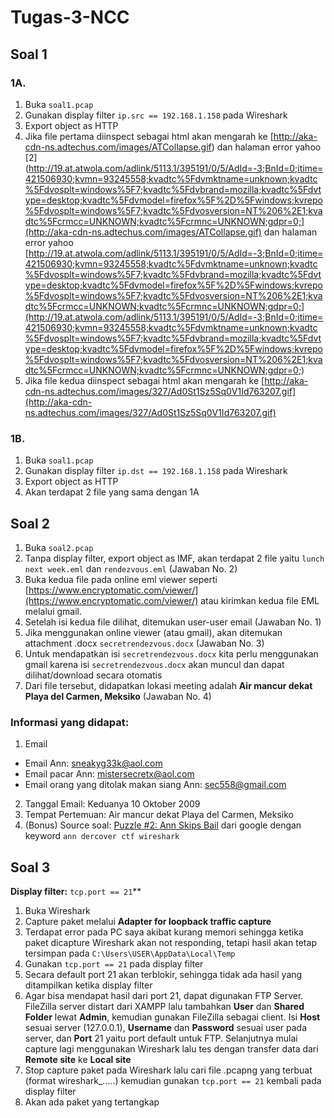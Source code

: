 # Tugas-3-NCC
## Soal 1
### 1A.
1. Buka `soal1.pcap`
2. Gunakan display filter `ip.src == 192.168.1.158` pada Wireshark
3. Export object as HTTP
4. Jika file pertama diinspect sebagai html akan mengarah ke [http://aka-cdn-ns.adtechus.com/images/ATCollapse.gif) dan halaman error yahoo [2](http://19.at.atwola.com/adlink/5113.1/395191/0/5/AdId=-3;BnId=0;itime=421506930;kvmn=93245558;kvadtc%5Fdvmktname=unknown;kvadtc%5Fdvosplt=windows%5F7;kvadtc%5Fdvbrand=mozilla;kvadtc%5Fdvtype=desktop;kvadtc%5Fdvmodel=firefox%5F%2D%5Fwindows;kvrepo%5Fdvosplt=windows%5F7;kvadtc%5Fdvosversion=NT%206%2E1;kvadtc%5Fcrmcc=UNKNOWN;kvadtc%5Fcrmnc=UNKNOWN;gdpr=0;](http://aka-cdn-ns.adtechus.com/images/ATCollapse.gif) dan halaman error yahoo [http://19.at.atwola.com/adlink/5113.1/395191/0/5/AdId=-3;BnId=0;itime=421506930;kvmn=93245558;kvadtc%5Fdvmktname=unknown;kvadtc%5Fdvosplt=windows%5F7;kvadtc%5Fdvbrand=mozilla;kvadtc%5Fdvtype=desktop;kvadtc%5Fdvmodel=firefox%5F%2D%5Fwindows;kvrepo%5Fdvosplt=windows%5F7;kvadtc%5Fdvosversion=NT%206%2E1;kvadtc%5Fcrmcc=UNKNOWN;kvadtc%5Fcrmnc=UNKNOWN;gdpr=0;](http://19.at.atwola.com/adlink/5113.1/395191/0/5/AdId=-3;BnId=0;itime=421506930;kvmn=93245558;kvadtc%5Fdvmktname=unknown;kvadtc%5Fdvosplt=windows%5F7;kvadtc%5Fdvbrand=mozilla;kvadtc%5Fdvtype=desktop;kvadtc%5Fdvmodel=firefox%5F%2D%5Fwindows;kvrepo%5Fdvosplt=windows%5F7;kvadtc%5Fdvosversion=NT%206%2E1;kvadtc%5Fcrmcc=UNKNOWN;kvadtc%5Fcrmnc=UNKNOWN;gdpr=0;)
5. Jika file kedua diinspect sebagai html akan mengarah ke [http://aka-cdn-ns.adtechus.com/images/327/Ad0St1Sz5Sq0V1Id763207.gif](http://aka-cdn-ns.adtechus.com/images/327/Ad0St1Sz5Sq0V1Id763207.gif)


### 1B.
1. Buka `soal1.pcap`
2. Gunakan display filter `ip.dst == 192.168.1.158` pada Wireshark
3. Export object as HTTP
4. Akan terdapat 2 file yang sama dengan 1A

## Soal 2
1. Buka `soal2.pcap`
2. Tanpa display filter, export object as IMF, akan terdapat 2 file yaitu `lunch next week.eml` dan `rendezvous.eml` (Jawaban No. 2)
3. Buka kedua file pada online eml viewer seperti [https://www.encryptomatic.com/viewer/](https://www.encryptomatic.com/viewer/) atau kirimkan kedua file EML melalui gmail.
5. Setelah isi kedua file dilihat, ditemukan user-user email (Jawaban No. 1)
6. Jika menggunakan online viewer (atau gmail), akan ditemukan attachment .docx `secretrendezvous.docx` (Jawaban No. 3)
7. Untuk mendapatkan isi `secretrendezvous.docx` kita perlu menggunakan gmail karena isi `secretrendezvous.docx` akan muncul dan dapat dilihat/download secara otomatis
9. Dari file tersebut, didapatkan lokasi meeting adalah **Air mancur dekat Playa del Carmen, Meksiko** (Jawaban No. 4)

### Informasi yang didapat:
1. Email
* Email Ann: sneakyg33k@aol.com
* Email pacar Ann: mistersecretx@aol.com
* Email orang yang ditolak makan siang Ann: sec558@gmail.com
2. Tanggal Email: Keduanya 10 Oktober 2009
3. Tempat Pertemuan: Air mancur dekat Playa del Carmen, Meksiko
4. (Bonus) Source soal: [Puzzle #2: Ann Skips Bail](https://blog.system32.kr/13) dari google dengan keyword `ann dercover ctf wireshark`

## Soal 3
**Display filter:** `tcp.port == 21`**
1. Buka Wireshark
2. Capture paket melalui **Adapter for loopback traffic capture**
3. Terdapat error pada PC saya akibat kurang memori sehingga ketika paket dicapture Wireshark akan not responding, tetapi hasil akan tetap tersimpan pada `C:\Users\USER\AppData\Local\Temp`
4. Gunakan `tcp.port == 21` pada display filter
5. Secara default port 21 akan terblokir, sehingga tidak ada hasil yang ditampilkan ketika display filter
6. Agar bisa mendapat hasil dari port 21, dapat digunakan FTP Server. FileZilla server distart dari XAMPP lalu tambahkan **User** dan **Shared Folder** lewat **Admin**, kemudian gunakan FileZilla sebagai client. Isi **Host** sesuai server (127.0.0.1), **Username** dan **Password** sesuai user pada server, dan **Port** 21 yaitu port default untuk FTP. Selanjutnya mulai capture lagi menggunakan Wireshark lalu tes dengan transfer data dari **Remote site** ke **Local site**
7. Stop capture paket pada Wireshark lalu cari file .pcapng yang terbuat (format wireshark_.....) kemudian gunakan `tcp.port == 21` kembali pada display filter
8. Akan ada paket yang tertangkap
